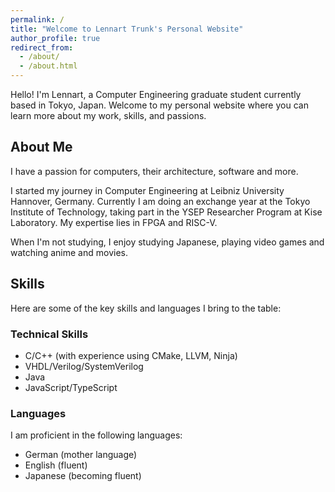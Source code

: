 ```yaml
---
permalink: /
title: "Welcome to Lennart Trunk's Personal Website"
author_profile: true
redirect_from: 
  - /about/
  - /about.html
---
```


Hello! I'm Lennart, a Computer Engineering graduate student currently based in Tokyo, Japan. Welcome to my personal website where you can learn more about my work, skills, and passions.

## About Me

I have a passion for computers, their architecture, software and more. 

I started my journey in Computer Engineering at Leibniz University Hannover, Germany. Currently I am doing an exchange year at the Tokyo Institute of Technology, taking part in the YSEP Researcher Program at Kise Laboratory. My expertise lies in FPGA and RISC-V.

When I'm not studying, I enjoy studying Japanese, playing video games and watching anime and movies.

## Skills

Here are some of the key skills and languages I bring to the table:

### Technical Skills

- C/C++ (with experience using CMake, LLVM, Ninja)
- VHDL/Verilog/SystemVerilog
- Java
- JavaScript/TypeScript

### Languages

I am proficient in the following languages:

- German (mother language)
- English (fluent)
- Japanese (becoming fluent)